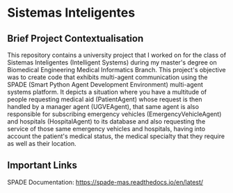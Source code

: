 # Sistemas Inteligentes
## Brief Project Contextualisation 

  This repository contains a university project that I worked on for the class of Sistemas Inteligentes (Intelligent Systems) during my master's degree on Biomedical Engineering Medical Informatics Branch. This project's objective was to create code that exhibits multi-agent communication using the SPADE (Smart Python Agent Development Environment) multi-agent systems platform. It depicts a situation where you have a multitude of people requesting medical aid (PatientAgent) whose request is then handled by a manager agent (UGVEAgent), that same agent is also responsible for subscribing emergency vehicles (EmergencyVehicleAgent) and hospitals (HospitalAgent) to its database and also requesting the service of those same emergency vehicles and hospitals, having into account the patient's medical status, the medical specialty that they require as well as their location.

## Important Links

SPADE Documentation: https://spade-mas.readthedocs.io/en/latest/
